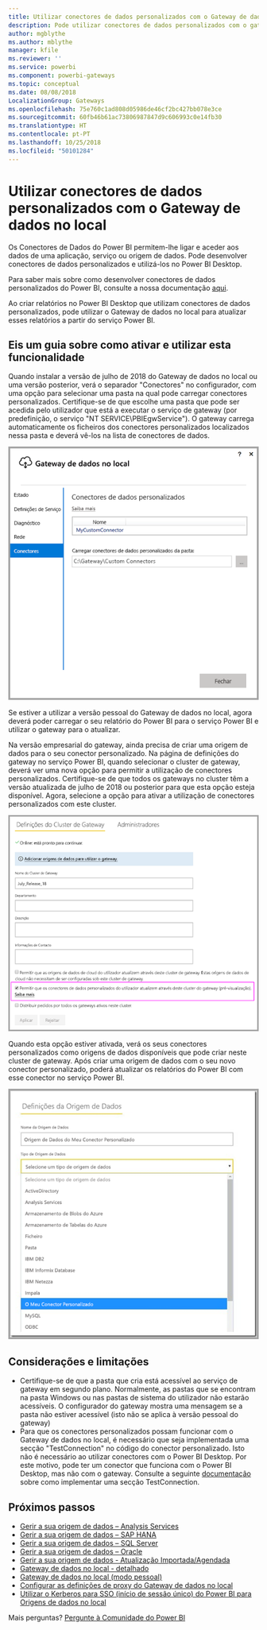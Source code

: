 ```yaml
---
title: Utilizar conectores de dados personalizados com o Gateway de dados no local
description: Pode utilizar conectores de dados personalizados com o gateway de dados no local.
author: mgblythe
ms.author: mblythe
manager: kfile
ms.reviewer: ''
ms.service: powerbi
ms.component: powerbi-gateways
ms.topic: conceptual
ms.date: 08/08/2018
LocalizationGroup: Gateways
ms.openlocfilehash: 75e760c1ad808d05986de46cf2bc427bb078e3ce
ms.sourcegitcommit: 60fb46b61ac73806987847d9c606993c0e14fb30
ms.translationtype: HT
ms.contentlocale: pt-PT
ms.lasthandoff: 10/25/2018
ms.locfileid: "50101284"
---
```

# <a name="use-custom-data-connectors-with-the-on-premises-data-gateway"></a>Utilizar conectores de dados personalizados com o Gateway de dados no local

Os Conectores de Dados do Power BI permitem-lhe ligar e aceder aos dados de uma aplicação, serviço ou origem de dados. Pode desenvolver conectores de dados personalizados e utilizá-los no Power BI Desktop.

Para saber mais sobre como desenvolver conectores de dados personalizados do Power BI, consulte a nossa documentação [aqui](http://aka.ms/dataconnectors).

Ao criar relatórios no Power BI Desktop que utilizam conectores de dados personalizados, pode utilizar o Gateway de dados no local para atualizar esses relatórios a partir do serviço Power BI.

## <a name="here-is-a-guide-on-how-to-enable-and-use-this-capability"></a>Eis um guia sobre como ativar e utilizar esta funcionalidade

Quando instalar a versão de julho de 2018 do Gateway de dados no local ou uma versão posterior, verá o separador "Conectores" no configurador, com uma opção para selecionar uma pasta na qual pode carregar conectores personalizados. Certifique-se de que escolhe uma pasta que pode ser acedida pelo utilizador que está a executar o serviço de gateway (por predefinição, o serviço "NT SERVICE\PBIEgwService"). O gateway carrega automaticamente os ficheiros dos conectores personalizados localizados nessa pasta e deverá vê-los na lista de conectores de dados.

![Conector personalizado 1](media/service-gateway-custom-connectors/gateway-onprem-customconnector1.png)

Se estiver a utilizar a versão pessoal do Gateway de dados no local, agora deverá poder carregar o seu relatório do Power BI para o serviço Power BI e utilizar o gateway para o atualizar.

Na versão empresarial do gateway, ainda precisa de criar uma origem de dados para o seu conector personalizado. Na página de definições do gateway no serviço Power BI, quando selecionar o cluster de gateway, deverá ver uma nova opção para permitir a utilização de conectores personalizados. Certifique-se de que todos os gateways no cluster têm a versão atualizada de julho de 2018 ou posterior para que esta opção esteja disponível. Agora, selecione a opção para ativar a utilização de conectores personalizados com este cluster.

![Conector personalizado 2](media/service-gateway-custom-connectors/gateway-onprem-customconnector2.png)

Quando esta opção estiver ativada, verá os seus conectores personalizados como origens de dados disponíveis que pode criar neste cluster de gateway. Após criar uma origem de dados com o seu novo conector personalizado, poderá atualizar os relatórios do Power BI com esse conector no serviço Power BI.

![Conector personalizado 3](media/service-gateway-custom-connectors/gateway-onprem-customconnector3.png)

## <a name="considerations-and-limitations"></a>Considerações e limitações

* Certifique-se de que a pasta que cria está acessível ao serviço de gateway em segundo plano. Normalmente, as pastas que se encontram na pasta Windows ou nas pastas de sistema do utilizador não estarão acessíveis. O configurador do gateway mostra uma mensagem se a pasta não estiver acessível (isto não se aplica à versão pessoal do gateway)
* Para que os conectores personalizados possam funcionar com o Gateway de dados no local, é necessário que seja implementada uma secção "TestConnection" no código do conector personalizado. Isto não é necessário ao utilizar conectores com o Power BI Desktop. Por este motivo, pode ter um conector que funciona com o Power BI Desktop, mas não com o gateway. Consulte a seguinte [documentação](https://github.com/Microsoft/DataConnectors/blob/master/docs/m-extensions.md#implementing-testconnection-for-gateway-support) sobre como implementar uma secção TestConnection.

## <a name="next-steps"></a>Próximos passos

* [Gerir a sua origem de dados – Analysis Services](service-gateway-enterprise-manage-ssas.md)  
* [Gerir a sua origem de dados – SAP HANA](service-gateway-enterprise-manage-sap.md)  
* [Gerir a sua origem de dados – SQL Server](service-gateway-enterprise-manage-sql.md)  
* [Gerir a sua origem de dados – Oracle](service-gateway-onprem-manage-oracle.md)  
* [Gerir a sua origem de dados - Atualização Importada/Agendada](service-gateway-enterprise-manage-scheduled-refresh.md)  
* [Gateway de dados no local - detalhado](service-gateway-onprem-indepth.md)  
* [Gateway de dados no local (modo pessoal)](service-gateway-personal-mode.md)
* [Configurar as definições de proxy do Gateway de dados no local](service-gateway-proxy.md)  
* [Utilizar o Kerberos para SSO (início de sessão único) do Power BI para Origens de dados no local](service-gateway-sso-kerberos.md)  

Mais perguntas? [Pergunte à Comunidade do Power BI](http://community.powerbi.com/)
